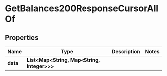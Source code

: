 

# GetBalances200ResponseCursorAllOf


## Properties

| Name | Type | Description | Notes |
|------------ | ------------- | ------------- | -------------|
|**data** | **List&lt;Map&lt;String, Map&lt;String, Integer&gt;&gt;&gt;** |  |  |



